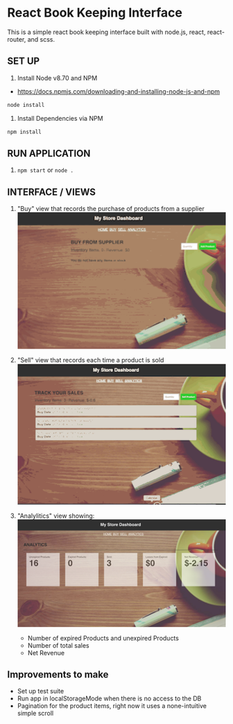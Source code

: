 # React Book Keeping Interface

This is a simple react book keeping interface built with node.js, react, react-router, and scss.

## SET UP

1. Install Node v8.70 and NPM
 * https://docs.npmjs.com/downloading-and-installing-node-js-and-npm
```sh
node install
```

1. Install Dependencies via NPM
```sh
npm install
```

## RUN APPLICATION
1. `npm start` or `node .`

## INTERFACE / VIEWS
1. "Buy" view that records the purchase of products from a supplier
![](public/img/book-keep-buy.gif)
1. "Sell" view that records each time a product is sold
![](public/img/book-keep-sell.gif)


1. "Analylitics" view showing:
![](public/img/book-keep-analytics.png)
    * Number of expired Products and unexpired Products
    * Number of total sales
    * Net Revenue

## Improvements to make
* Set up test suite
* Run app in localStorageMode when there is no access to the DB
* Pagination for the product items, right now it uses a none-intuitive simple scroll

```
